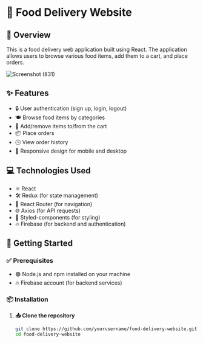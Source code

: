 
# 🍔 Food Delivery Website

## 📝 Overview
This is a food delivery web application built using React. The application allows users to browse various food items, add them to a cart, and place orders.


![Screenshot (831)](https://github.com/mohit15-web/Food-Delivery-Website/assets/125914620/7447b3ea-eafd-4277-9c42-5b4962e9fe99)


## ✨ Features
- 🔒 User authentication (sign up, login, logout)
- 🍽️ Browse food items by categories
- 🛒 Add/remove items to/from the cart
- 📦 Place orders
- 🕒 View order history
- 📱 Responsive design for mobile and desktop

## 💻 Technologies Used
- ⚛️ React
- 🛠️ Redux (for state management)
- 🚦 React Router (for navigation)
- 🌐 Axios (for API requests)
- 💅 Styled-components (for styling)
- 🔥 Firebase (for backend and authentication)

## 🚀 Getting Started

### ✅ Prerequisites
- 🟢 Node.js and npm installed on your machine
- 🔥 Firebase account (for backend services)

### 📦 Installation

1. **📥 Clone the repository**
   ```sh
   git clone https://github.com/yourusername/food-delivery-website.git
   cd food-delivery-website
